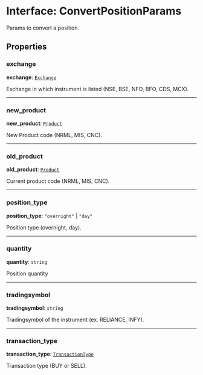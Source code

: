 # Interface: ConvertPositionParams

Params to convert a position.

## Properties

### exchange

 **exchange**: [`Exchange`](../modules.md#exchange)

Exchange in which instrument is listed (NSE, BSE, NFO, BFO, CDS, MCX).

___

### new\_product

 **new\_product**: [`Product`](../modules.md#product)

New Product code (NRML, MIS, CNC).

___

### old\_product

 **old\_product**: [`Product`](../modules.md#product)

Current product code (NRML, MIS, CNC).

___

### position\_type

 **position\_type**: ``"overnight"`` \| ``"day"``

Position type (overnight, day).

___

### quantity

 **quantity**: `string`

Position quantity

___

### tradingsymbol

 **tradingsymbol**: `string`

Tradingsymbol of the instrument (ex. RELIANCE, INFY).

___

### transaction\_type

 **transaction\_type**: [`TransactionType`](../modules.md#transactiontype)

Transaction type (BUY or SELL).
